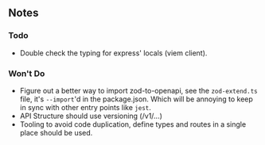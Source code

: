 ## Notes

### Todo

- Double check the typing for express' locals (viem client).

### Won't Do

- Figure out a better way to import zod-to-openapi, see the `zod-extend.ts` file, it's `--import`'d in the package.json. Which will be annoying to keep in sync with other entry points like `jest`.
- API Structure should use versioning (/v1/...)
- Tooling to avoid code duplication, define types and
  routes in a single place should be used.
